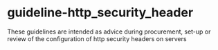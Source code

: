 # guideline-http_security_header
These guidelines are intended as advice during procurement, set-up or review of the configuration of http security headers on servers
